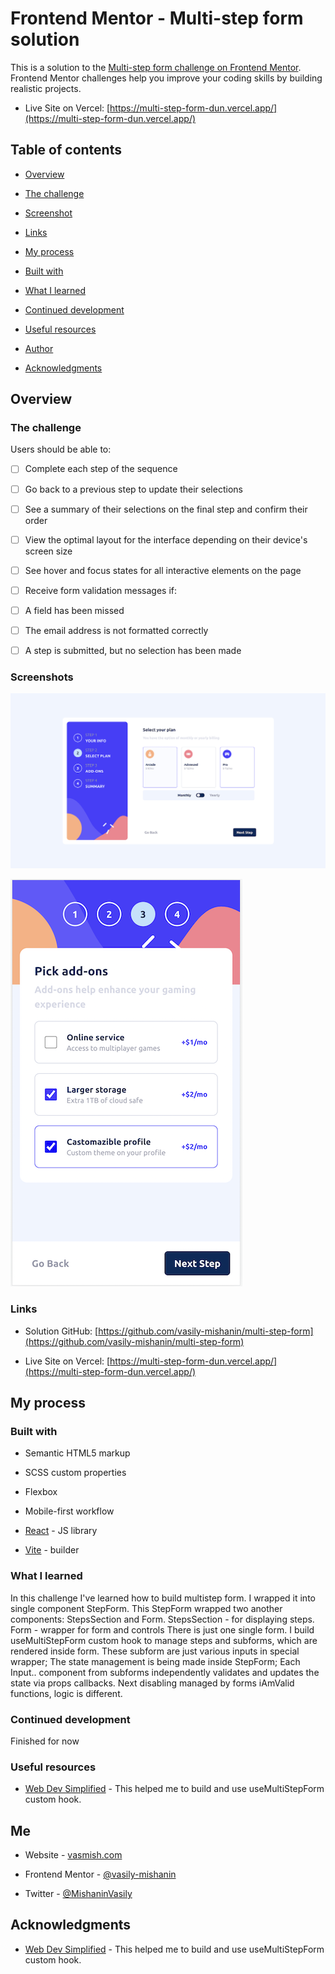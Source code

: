 # Frontend Mentor - Multi-step form solution

This is a solution to the [Multi-step form challenge on Frontend Mentor](https://www.frontendmentor.io/challenges/multistep-form-YVAnSdqQBJ). Frontend Mentor challenges help you improve your coding skills by building realistic projects.

- Live Site on Vercel: [https://multi-step-form-dun.vercel.app/](https://multi-step-form-dun.vercel.app/)

## Table of contents

- [Overview](#overview)

- [The challenge](#the-challenge)

- [Screenshot](#screenshot)

- [Links](#links)

- [My process](#my-process)

- [Built with](#built-with)

- [What I learned](#what-i-learned)

- [Continued development](#continued-development)

- [Useful resources](#useful-resources)

- [Author](#author)

- [Acknowledgments](#acknowledgments)

## Overview

### The challenge

Users should be able to:

- [ ] Complete each step of the sequence

- [ ] Go back to a previous step to update their selections

- [ ] See a summary of their selections on the final step and confirm their order

- [ ] View the optimal layout for the interface depending on their device's screen size

- [ ] See hover and focus states for all interactive elements on the page

- [ ] Receive form validation messages if:

- [ ] A field has been missed

- [ ] The email address is not formatted correctly

- [ ] A step is submitted, but no selection has been made

### Screenshots

![](./src/assets/images/screen_desktop.png)

![](./src/assets/images/screen_mobile.png)

### Links

- Solution GitHub: [https://github.com/vasily-mishanin/multi-step-form](https://github.com/vasily-mishanin/multi-step-form)

- Live Site on Vercel: [https://multi-step-form-dun.vercel.app/](https://multi-step-form-dun.vercel.app/)

## My process

### Built with

- Semantic HTML5 markup

- SCSS custom properties

- Flexbox

- Mobile-first workflow

- [React](https://reactjs.org/) - JS library

- [Vite](https://vitejs.dev/) - builder

### What I learned

In this challenge I've learned how to build multistep form.
I wrapped it into single component StepForm. This StepForm wrapped two another components: StepsSection and Form.
StepsSection - for displaying steps.
Form - wrapper for form and controls
There is just one single form.
I build useMultiStepForm custom hook to manage steps and subforms, which are rendered inside form. These subform are just various inputs in special wrapper;
The state management is being made inside StepForm;
Each Input.. component from subforms independently validates and updates the state via props callbacks.
Next disabling managed by forms iAmValid functions, logic is different.

### Continued development

Finished for now

### Useful resources

- [Web Dev Simplified](https://www.youtube.com/@WebDevSimplified) - This helped me to build and use useMultiStepForm custom hook.

## Me

- Website - [vasmish.com](https://vasmish.com/)

- Frontend Mentor - [@vasily-mishanin](https://www.frontendmentor.io/profile/vasily-mishanin)

- Twitter - [@MishaninVasily](https://twitter.com/MishaninVasily)

## Acknowledgments

- [Web Dev Simplified](https://www.youtube.com/@WebDevSimplified) - This helped me to build and use useMultiStepForm custom hook.
